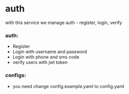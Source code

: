 # auth

with this service we manage auth - register, login, verify

### auth:
 - Register
 - Login with username and password
 - Login with phone and sms code
 - verify users with jwt token

### configs:
 - you need change config.example.yaml to config.yaml 
